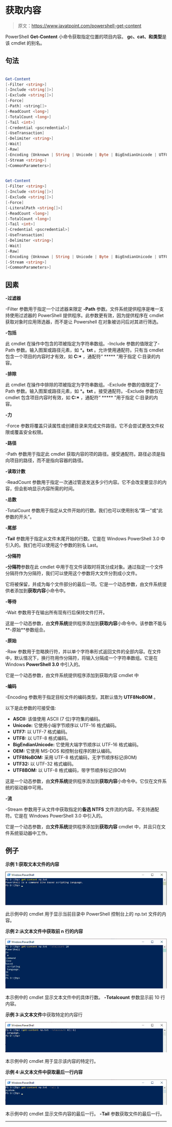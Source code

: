 # 获取内容

> 原文：<https://www.javatpoint.com/powershell-get-content>

PowerShell **Get-Content** 小命令获取指定位置的项目内容。 **gc、cat、**和**类型**是该 cmdlet 的别名。

## 句法

```ps1

Get-Content 
[-Filter <string>] 
[-Include <string[]>] 
[-Exclude <string[]>] 
[-Force]
[-Path] <string[]> 
[-ReadCount <long>] 
[-TotalCount <long>] 
[-Tail <int>] 
[-Credential <pscredential>]
[-UseTransaction] 
[-Delimiter <string>] 
[-Wait] 
[-Raw] 
[-Encoding {Unknown | String | Unicode | Byte | BigEndianUnicode | UTF8 | UTF7 | UTF32 | Ascii | Default | Oem | BigEndianUTF32}]
[-Stream <string>]  
[<CommonParameters>]

```

```ps1

Get-Content 
[-Filter <string>] 
[-Include <string[]>] 
[-Exclude <string[]>] 
[-Force]
[-LiteralPath <string[]>]
[-ReadCount <long>] 
[-TotalCount <long>] 
[-Tail <int>] 
[-Credential <pscredential>] 
[-UseTransaction] 
[-Delimiter <string>] 
[-Wait] 
[-Raw] 
[-Encoding {Unknown | String | Unicode | Byte | BigEndianUnicode | UTF8 | UTF7 | UTF32 | Ascii | Default | Oem |BigEndianUTF32}] 
[-Stream <string>]  
[<CommonParameters>]

```

## 因素

**-过滤器**

-Filter 参数用于指定一个过滤器来限定 **-Path** 参数。文件系统提供程序是唯一支持使用过滤器的 PowerShell 提供程序。此参数更有效，因为提供程序在 cmdlet 获取对象时应用筛选器，而不是让 Powershell 在对象被访问后对其进行筛选。

**-包括**

此 cmdlet 在操作中包含的项被指定为字符串数组。-Include 参数的值限定了-Path 参数。输入图案或路径元素，如 ***。txt** 。允许使用通配符。只有当 cmdlet 包含一个项目的内容时才有效，如 **C:\*** ，通配符“ ***** ”用于指定 C:目录的内容。

**-排除**

此 cmdlet 在操作中排除的项被指定为字符串数组。-Exclude 参数的值限定了-Path 参数。输入图案或路径元素，如 ***。txt** 。接受通配符。-Exclude 参数仅在 cmdlet 包含项目内容时有效，如 **C:\*** ，通配符“ ***** ”用于指定 C:目录的内容。

**-力**

-Force 参数将覆盖只读属性或创建目录来完成文件路径。它不会尝试更改文件权限或覆盖安全权限。

**-路径**

-Path 参数用于指定此 cmdlet 获取内容的项的路径。接受通配符。路径必须是指向项目的路径，而不是指向容器的路径。

**-读取计数**

-ReadCount 参数用于指定一次通过管道发送多少行内容。它不会改变要显示的内容，但会影响显示内容所需的时间。

**-总数**

-TotalCount 参数用于指定从文件开始的行数。我们也可以使用别名“第一”或“此参数的开头”。

**-尾部**

**-Tail** 参数用于指定从文件末尾开始的行数。它是在 Windows PowerShell 3.0 中引入的。我们也可以使用这个参数的别名 Last。

**-分隔符**

**-分隔符**参数在此 cmdlet 中用于在文件读取时将其分成对象。通过指定一个文件分隔符作为分隔符，我们可以使用这个参数将大文件分割成小文件。

它将被保留，并成为每个文件部分的最后一项。它是一个动态参数，由文件系统提供者添加到**获取内容**小命令中。

**-等待**

-Wait 参数用于在输出所有现有行后保持文件打开。

这是一个动态参数，由**文件系统**提供程序添加到**获取内容**小命令中。该参数不能与**-原始**参数组合。

**-原始**

-Raw 参数用于忽略换行符，并以单个字符串形式返回文件的全部内容。在文件中，默认情况下，换行符用作分隔符，将输入分隔成一个字符串数组。它是在 Windows **PowerShell 3.0** 中引入的。

它是一个动态参数，由文件系统提供程序添加到获取内容 cmdlet 中

**-编码**

-Encoding 参数用于指定目标文件的编码类型。其默认值为 **UTF8NoBOM** 。

以下是此参数的可接受值:

*   **ASCII:** 该值使用 ASCII (7 位)字符集的编码。
*   **Unicode:** 它使用小端字节顺序以 UTF-16 格式编码。
*   **UTF7:** 以 UTF-7 格式编码。
*   **UTF8:** 以 UTF-8 格式编码。
*   **BigEndianUnicode:** 它使用大端字节顺序以 UTF-16 格式编码。
*   **OEM:** 它使用 MS-DOS 和控制台程序的默认编码。
*   **UTF8NoBOM:** 采用 UTF-8 格式编码，无字节顺序标记(BOM)
*   **UTF32:** 以 UTF-32 格式编码。
*   **UTF8BOM:** 以 UTF-8 格式编码，带字节顺序标记(BOM)

这是一个动态参数，由**文件系统**提供程序添加到**获取内容**小命令中。它仅在文件系统的驱动器中可用。

**-流**

-Stream 参数用于从文件中获取指定的**备选 NTFS** 文件流的内容。不支持通配符。它是在 Windows PowerShell 3.0 中引入的。

它是一个动态参数，由**文件系统**提供程序添加到**获取内容** cmdlet 中，并且只在文件系统驱动器中工作。

## 例子

**示例 1:获取文本文件的内容**

![PowerShell Get-Content](img/8dd7805698dc2aed0e60b84dc1d17437.png)

此示例中的 cmdlet 用于显示当前目录中 PowerShell 控制台上的 np.txt 文件的内容。

**示例 2:从文本文件中获取前 n 行的内容**

![PowerShell Get-Content](img/b85e5362c8e7cb41ed236c4182cffb9a.png)

本示例中的 cmdlet 显示文本文件中的具体行数。 **-Totalcount** 参数显示前 10 行内容。

**示例 3:从文本文件**中获取特定的内容行

![PowerShell Get-Content](img/43b2d7a967ce382705aa2b601eb9e503.png)

本示例中的 cmdlet 用于显示该内容的特定行。

**示例 4:从文本文件中获取最后一行内容**

![PowerShell Get-Content](img/fbe0ea8258397992c4f99ebcb62eb8ce.png)

本示例中的 cmdlet 显示文件内容的最后一行。 **-Tail** 参数获取文件的最后一行。

* * *